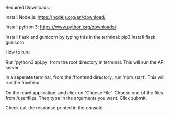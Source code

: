 Required Downloads:

Install Node.js: https://nodejs.org/en/download/

Install python 3: https://www.python.org/downloads/

Install flask and gunicorn by typing this in the terminal: pip3 install flask gunicorn



How to run:

Run 'python3 api.py' from the root directory  in terminal. This will run the API server.

In a seperate terminal, from the /frontend directory, run 'npm start'. This will run the frontend.

On the react application, and click on 'Choose File'. Choose one of the files from /userfiles. Then type in the arguments you want. Click submit.

Check out the response printed in the console
